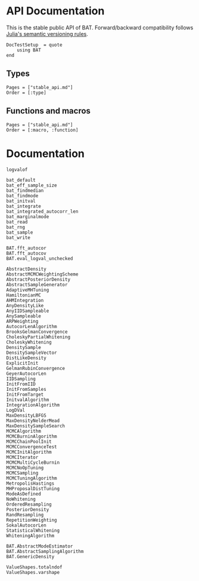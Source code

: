 # API Documentation

This is the stable public API of BAT. Forward/backward compatibility follows
[Julia's semantic versioning rules](https://julialang.github.io/Pkg.jl/v1/compatibility/).


```@meta
DocTestSetup  = quote
    using BAT
end
```

## Types

```@index
Pages = ["stable_api.md"]
Order = [:type]
```

## Functions and macros

```@index
Pages = ["stable_api.md"]
Order = [:macro, :function]
```

# Documentation


```@docs
logvalof

bat_default
bat_eff_sample_size
bat_findmedian
bat_findmode
bat_initval
bat_integrate
bat_integrated_autocorr_len
bat_marginalmode
bat_read
bat_rng
bat_sample
bat_write

BAT.fft_autocor
BAT.fft_autocov
BAT.eval_logval_unchecked

AbstractDensity
AbstractMCMCWeightingScheme
AbstractPosteriorDensity
AbstractSampleGenerator
AdaptiveMHTuning
HamiltonianMC
AHMIntegration
AnyDensityLike
AnyIIDSampleable
AnySampleable
ARPWeighting
AutocorLenAlgorithm
BrooksGelmanConvergence
CholeskyPartialWhitening
CholeskyWhitening
DensitySample
DensitySampleVector
DistLikeDensity
ExplicitInit
GelmanRubinConvergence
GeyerAutocorLen
IIDSampling
InitFromIID
InitFromSamples
InitFromTarget
InitvalAlgorithm
IntegrationAlgorithm
LogDVal
MaxDensityLBFGS
MaxDensityNelderMead
MaxDensitySampleSearch
MCMCAlgorithm
MCMCBurninAlgorithm
MCMCChainPoolInit
MCMCConvergenceTest
MCMCInitAlgorithm
MCMCIterator
MCMCMultiCycleBurnin
MCMCNoOpTuning
MCMCSampling
MCMCTuningAlgorithm
MetropolisHastings
MHProposalDistTuning
ModeAsDefined
NoWhitening
OrderedResampling
PosteriorDensity
RandResampling
RepetitionWeighting
SokalAutocorLen
StatisticalWhitening
WhiteningAlgorithm

BAT.AbstractModeEstimator
BAT.AbstractSamplingAlgorithm
BAT.GenericDensity

ValueShapes.totalndof
ValueShapes.varshape
```
